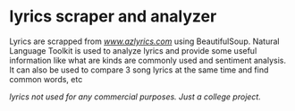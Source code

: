 # lyrics scraper and analyzer

Lyrics are scrapped from *www.azlyrics.com* using BeautifulSoup. Natural Language Toolkit is used to analyze lyrics and provide some useful information like what are kinds are commonly used and sentiment analysis. It can also be used to compare 3 song lyrics at the same time and find common words, etc


*lyrics not used for any commercial purposes. Just a college project.*
